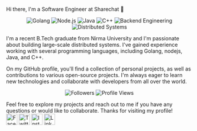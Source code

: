 Hi there, I'm a Software Engineer at Sharechat 👋
<div align="center">
  <img src="https://img.shields.io/badge/-Golang-blue?style=flat&logo=go&logoColor=white&color=00add8" alt="Golang">
  <img src="https://img.shields.io/badge/-Node.js-green?style=flat&logo=node.js&logoColor=white&color=43853d" alt="Node.js">
  <img src="https://img.shields.io/badge/-Java-orange?style=flat&logo=java&logoColor=white&color=FF8C00" alt="Java">
  <img src="https://img.shields.io/badge/-C++-blue?style=flat&logo=c%2B%2B&logoColor=white&color=00599C" alt="C++">
  <img src="https://img.shields.io/badge/Backend%20Engineering-%E2%9C%8C%EF%B8%8F-yellowgreen" alt="Backend Engineering">
  <img src="https://img.shields.io/badge/Distributed%20Systems-%F0%9F%94%91-blueviolet" alt="Distributed Systems">
</div>

I'm a recent B.Tech graduate from Nirma University and I'm passionate about building large-scale distributed systems. I've gained experience working with several programming languages, including Golang, nodejs, Java, and C++.

On my GitHub profile, you'll find a collection of personal projects, as well as contributions to various open-source projects. I'm always eager to learn new technologies and collaborate with developers from all over the world.
<div align="center">
  <img src="https://img.shields.io/github/followers/yashjain4411?label=Follow&style=social" alt="Followers">
  <img src="https://komarev.com/ghpvc/?username=yashjain4411&color=blueviolet" alt="Profile Views">
</div>

Feel free to explore my projects and reach out to me if you have any questions or would like to collaborate. Thanks for visiting my profile!
<br>
<a href="https://www.facebook.com/yashjain4411/" target="_blank"><img src="https://raw.githubusercontent.com/arturssmirnovs/arturssmirnovs/master/fb.png" alt="Facebook" width="30"></a>
<a href="https://twitter.com/jainyash4411" target="_blank"><img src="https://raw.githubusercontent.com/arturssmirnovs/arturssmirnovs/master/tw.png" alt="Twitter" width="30"></a>
<a href="https://www.instagram.com/ya5hjain7" target="_blank"><img src="https://raw.githubusercontent.com/arturssmirnovs/arturssmirnovs/master/ig.png" alt="Instagram" width="30"></a>
<a href="https://www.linkedin.com/in/yashjain4411/" target="_blank"><img src="https://raw.githubusercontent.com/arturssmirnovs/arturssmirnovs/master/in.png" alt="LinkedIn" width="30"></a>

<!---
yashjain4411/yashjain4411 is a ✨ special ✨ repository because its `README.md` (this file) appears on your GitHub profile.
You can click the Preview link to take a look at your changes.
--->

